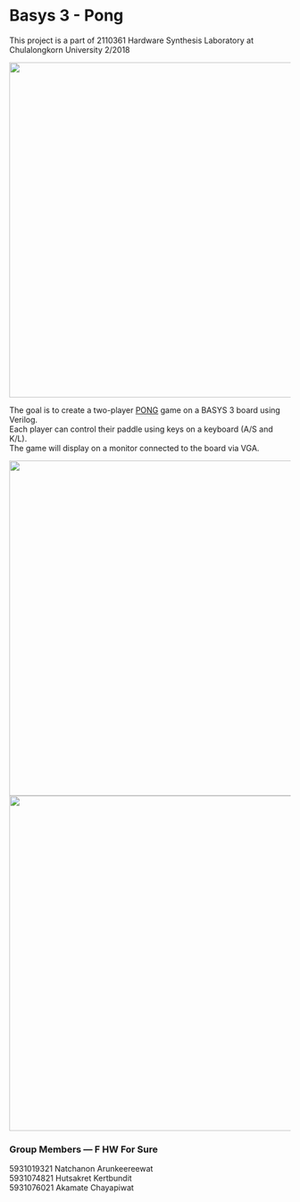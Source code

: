 # Basys 3 - Pong
This project is a part of 2110361 Hardware Synthesis Laboratory at Chulalongkorn University 2/2018

<img src="https://i.imgur.com/CgiWS6q.png" data-canonical-src="https://gyazo.com/eb5c5741b6a9a16c692170a41a49c858.png" width="600" />

The goal is to create a two-player [PONG](https://en.wikipedia.org/wiki/Pong) game on a BASYS 3 board using Verilog.  
Each player can control their paddle using keys on a keyboard (A/S and K/L).  
The game will display on a monitor connected to the board via VGA.  

<img src="https://i.imgur.com/o7hrpjq.png" data-canonical-src="https://gyazo.com/eb5c5741b6a9a16c692170a41a49c858.png" width="600" />

<img src="https://i.imgur.com/IL3yvHs.png" data-canonical-src="https://gyazo.com/eb5c5741b6a9a16c692170a41a49c858.png" width="600" />

### Group Members — F HW For Sure  
5931019321 Natchanon Arunkeereewat  
5931074821 Hutsakret Kertbundit  
5931076021 Akamate Chayapiwat
